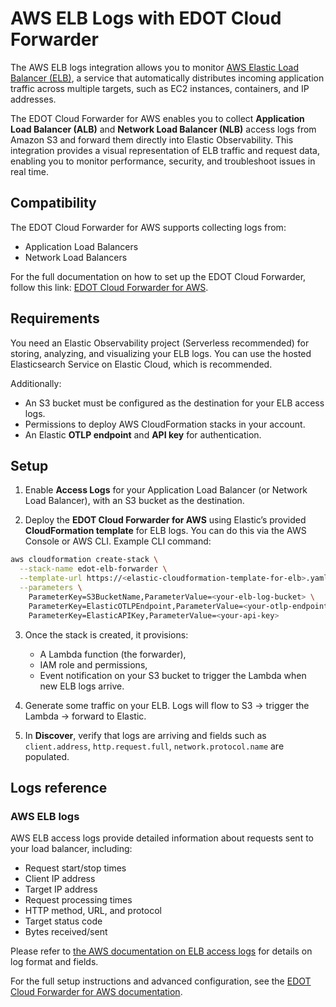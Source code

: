 # AWS ELB Logs with EDOT Cloud Forwarder

The AWS ELB logs integration allows you to monitor [AWS Elastic Load Balancer (ELB)](https://aws.amazon.com/elasticloadbalancing/), a service that automatically distributes incoming application traffic across multiple targets, such as EC2 instances, containers, and IP addresses.

The EDOT Cloud Forwarder for AWS enables you to collect **Application Load Balancer (ALB)** and **Network Load Balancer (NLB)** access logs from Amazon S3 and forward them directly into Elastic Observability. This integration provides a visual representation of ELB traffic and request data, enabling you to monitor performance, security, and troubleshoot issues in real time.

## Compatibility

The EDOT Cloud Forwarder for AWS supports collecting logs from:

* Application Load Balancers
* Network Load Balancers

For the full documentation on how to set up the EDOT Cloud Forwarder, follow this link: [EDOT Cloud Forwarder for AWS](https://www.elastic.co/docs/reference/opentelemetry/edot-cloud-forwarder/aws).

## Requirements

You need an Elastic Observability project (Serverless recommended) for storing, analyzing, and visualizing your ELB logs.
You can use the hosted Elasticsearch Service on Elastic Cloud, which is recommended.

Additionally:

* An S3 bucket must be configured as the destination for your ELB access logs.
* Permissions to deploy AWS CloudFormation stacks in your account.
* An Elastic **OTLP endpoint** and **API key** for authentication.

## Setup

1. Enable **Access Logs** for your Application Load Balancer (or Network Load Balancer), with an S3 bucket as the destination.

2. Deploy the **EDOT Cloud Forwarder for AWS** using Elastic’s provided **CloudFormation template** for ELB logs. You can do this via the AWS Console or AWS CLI. Example CLI command:

```bash
aws cloudformation create-stack \
  --stack-name edot-elb-forwarder \
  --template-url https://<elastic-cloudformation-template-for-elb>.yaml \
  --parameters \
    ParameterKey=S3BucketName,ParameterValue=<your-elb-log-bucket> \
    ParameterKey=ElasticOTLPEndpoint,ParameterValue=<your-otlp-endpoint> \
    ParameterKey=ElasticAPIKey,ParameterValue=<your-api-key>
```

3. Once the stack is created, it provisions:

   * A Lambda function (the forwarder),
   * IAM role and permissions,
   * Event notification on your S3 bucket to trigger the Lambda when new ELB logs arrive.

4. Generate some traffic on your ELB. Logs will flow to S3 → trigger the Lambda → forward to Elastic.

5. In **Discover**, verify that logs are arriving and fields such as `client.address`, `http.request.full`, `network.protocol.name` are populated.

## Logs reference

### AWS ELB logs

AWS ELB access logs provide detailed information about requests sent to your load balancer, including:

* Request start/stop times
* Client IP address
* Target IP address
* Request processing times
* HTTP method, URL, and protocol
* Target status code
* Bytes received/sent

Please refer to [the AWS documentation on ELB access logs](https://docs.aws.amazon.com/elasticloadbalancing/latest/application/load-balancer-access-logs.html) for details on log format and fields.

For the full setup instructions and advanced configuration, see the [EDOT Cloud Forwarder for AWS documentation](https://www.elastic.co/docs/reference/opentelemetry/edot-cloud-forwarder/aws).